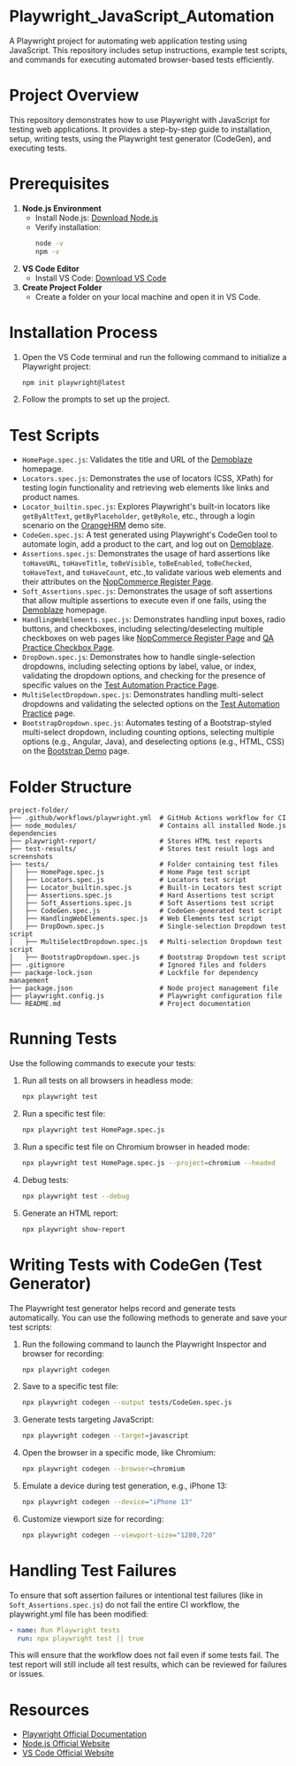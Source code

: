 # Playwright_JavaScript_Automation
A Playwright project for automating web application testing using JavaScript. This repository includes setup instructions, example test scripts, and commands for executing automated browser-based tests efficiently.

# Project Overview
This repository demonstrates how to use Playwright with JavaScript for testing web applications. It provides a step-by-step guide to installation, setup, writing tests, using the Playwright test generator (CodeGen), and executing tests.

# Prerequisites
1. **Node.js Environment**
   - Install Node.js: [Download Node.js](https://nodejs.org/en)
   - Verify installation:
     ```bash
     node -v
     npm -v
     ```
2. **VS Code Editor**
   - Install VS Code: [Download VS Code](https://code.visualstudio.com/download)
3. **Create Project Folder**
   - Create a folder on your local machine and open it in VS Code.

# Installation Process
1. Open the VS Code terminal and run the following command to initialize a Playwright project:
   ```bash
   npm init playwright@latest
   ```
2. Follow the prompts to set up the project.

# Test Scripts
- `HomePage.spec.js`: Validates the title and URL of the [Demoblaze](https://www.demoblaze.com/index.html) homepage.
- `Locators.spec.js`: Demonstrates the use of locators (CSS, XPath) for testing login functionality and retrieving web elements like links and product names.
- `Locator_builtin.spec.js`: Explores Playwright's built-in locators like `getByAltText`, `getByPlaceholder`, `getByRole`, etc., through a login scenario on the [OrangeHRM](https://opensource-demo.orangehrmlive.com/web/index.php/auth/login) demo site.
- `CodeGen.spec.js`: A test generated using Playwright's CodeGen tool to automate login, add a product to the cart, and log out on [Demoblaze](https://www.demoblaze.com/index.html).
- `Assertions.spec.js`: Demonstrates the usage of hard assertions like `toHaveURL`, `toHaveTitle`, `toBeVisible`, `toBeEnabled`, `toBeChecked`, `toHaveText`, and `toHaveCount`, etc.,to validate various web elements and their attributes on the [NopCommerce Register Page](https://demo.nopcommerce.com/register).
- `Soft_Assertions.spec.js`: Demonstrates the usage of soft assertions that allow multiple assertions to execute even if one fails, using the [Demoblaze](https://www.demoblaze.com/index.html) homepage.
- `HandlingWebElements.spec.js`: Demonstrates handling input boxes, radio buttons, and checkboxes, including selecting/deselecting multiple checkboxes on web pages like [NopCommerce Register Page](https://demo.nopcommerce.com/register) and [QA Practice Checkbox Page](https://www.qa-practice.com/elements/checkbox/mult_checkbox).
- `DropDown.spec.js`: Demonstrates how to handle single-selection dropdowns, including selecting options by label, value, or index, validating the dropdown options, and checking for the presence of specific values on the [Test Automation Practice Page](https://testautomationpractice.blogspot.com/).
- `MultiSelectDropdown.spec.js`: Demonstrates handling multi-select dropdowns and validating the selected options on the [Test Automation Practice](https://testautomationpractice.blogspot.com/) page.
- `BootstrapDropdown.spec.js`: Automates testing of a Bootstrap-styled multi-select dropdown, including counting options, selecting multiple options (e.g., Angular, Java), and deselecting options (e.g., HTML, CSS) on the [Bootstrap Demo](https://www.jquery-az.com/boots/demo.php?ex=63.0_2) page.

# Folder Structure
```
project-folder/  
├── .github/workflows/playwright.yml  # GitHub Actions workflow for CI  
├── node_modules/                     # Contains all installed Node.js dependencies  
├── playwright-report/                # Stores HTML test reports  
├── test-results/                     # Stores test result logs and screenshots  
├── tests/                            # Folder containing test files  
│   ├── HomePage.spec.js              # Home Page test script  
│   ├── Locators.spec.js              # Locators test script  
│   ├── Locator_builtin.spec.js       # Built-in Locators test script  
│   ├── Assertions.spec.js            # Hard Assertions test script  
│   ├── Soft_Assertions.spec.js       # Soft Assertions test script  
│   ├── CodeGen.spec.js               # CodeGen-generated test script  
│   ├── HandlingWebElements.spec.js   # Web Elements test script  
│   ├── DropDown.spec.js              # Single-selection Dropdown test script  
│   ├── MultiSelectDropdown.spec.js   # Multi-selection Dropdown test script  
│   ├── BootstrapDropdown.spec.js     # Bootstrap Dropdown test script  
├── .gitignore                        # Ignored files and folders  
├── package-lock.json                 # Lockfile for dependency management  
├── package.json                      # Node project management file  
├── playwright.config.js              # Playwright configuration file  
└── README.md                         # Project documentation
```

# Running Tests
Use the following commands to execute your tests:
1. Run all tests on all browsers in headless mode:
   ```bash
   npx playwright test
   ```
2. Run a specific test file:
   ```bash
   npx playwright test HomePage.spec.js
   ```
3. Run a specific test file on Chromium browser in headed mode:
   ```bash
   npx playwright test HomePage.spec.js --project=chromium --headed
   ```
4. Debug tests:
   ```bash
   npx playwright test --debug
   ```
5. Generate an HTML report:
   ```bash
   npx playwright show-report
   ```

# Writing Tests with CodeGen (Test Generator)
The Playwright test generator helps record and generate tests automatically. You can use the following methods to generate and save your test scripts:
1. Run the following command to launch the Playwright Inspector and browser for recording:
   ```bash
   npx playwright codegen 
   ```
2. Save to a specific test file:
   ```bash
   npx playwright codegen --output tests/CodeGen.spec.js  
   ```
3. Generate tests targeting JavaScript:
   ```bash
   npx playwright codegen --target=javascript    
   ```
4. Open the browser in a specific mode, like Chromium:
   ```bash
   npx playwright codegen --browser=chromium      
   ```
5. Emulate a device during test generation, e.g., iPhone 13:
   ```bash
   npx playwright codegen --device="iPhone 13"      
   ```
6. Customize viewport size for recording:
   ```bash
   npx playwright codegen --viewport-size="1280,720"        
   ```

# Handling Test Failures
To ensure that soft assertion failures or intentional test failures (like in `Soft_Assertions.spec.js`) do not fail the entire CI workflow, the playwright.yml file has been modified:
   ```yaml
   - name: Run Playwright tests
     run: npx playwright test || true
   ```
This will ensure that the workflow does not fail even if some tests fail. The test report will still include all test results, which can be reviewed for failures or issues.

# Resources
- [Playwright Official Documentation](https://playwright.dev/)
- [Node.js Official Website](https://nodejs.org/en)
- [VS Code Official Website](https://code.visualstudio.com/)